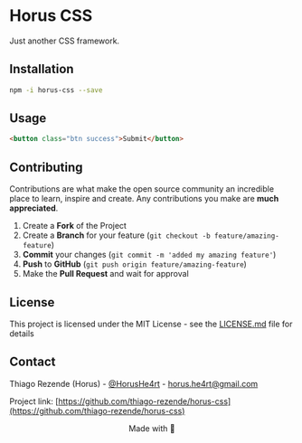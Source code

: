 # Horus CSS

Just another CSS framework.

## Installation

```bash
npm -i horus-css --save
```

## Usage

```html
<button class="btn success">Submit</button>
```

## Contributing

Contributions are what make the open source community an incredible place to learn, inspire and create. Any contributions you make are **much appreciated**.

1. Create a **Fork** of the Project
2. Create a **Branch** for your feature (`git checkout -b feature/amazing-feature`)
3. **Commit** your changes (`git commit -m 'added my amazing feature'`)
4. **Push** to **GitHub** (`git push origin feature/amazing-feature`)
5. Make the **Pull Request** and wait for approval

## License

This project is licensed under the MIT License - see the [LICENSE.md](LICENSE.md) file for details

## Contact

Thiago Rezende (Horus) - [@HorusHe4rt](https://twitter.com/HorusHe4rt) - horus.he4rt@gmail.com

Project link: [https://github.com/thiago-rezende/horus-css](https://github.com/thiago-rezende/horus-css)

<p align="center">Made with 💜</p>
